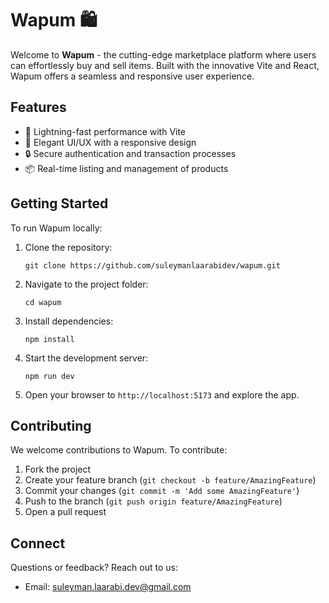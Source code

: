 # Wapum 🛍️

Welcome to **Wapum** - the cutting-edge marketplace platform where users can effortlessly buy and sell items. Built with the innovative Vite and React, Wapum offers a seamless and responsive user experience.

## Features

- 🚀 Lightning-fast performance with Vite
- 🎨 Elegant UI/UX with a responsive design
- 🔒 Secure authentication and transaction processes
- 📦 Real-time listing and management of products

## Getting Started

To run Wapum locally:

1. Clone the repository:
   ```
   git clone https://github.com/suleymanlaarabidev/wapum.git
   ```
2. Navigate to the project folder:
   ```
   cd wapum
   ```
3. Install dependencies:
   ```
   npm install
   ```
4. Start the development server:
   ```
   npm run dev
   ```
5. Open your browser to `http://localhost:5173` and explore the app.

## Contributing

We welcome contributions to Wapum. To contribute:

1. Fork the project
2. Create your feature branch (`git checkout -b feature/AmazingFeature`)
3. Commit your changes (`git commit -m 'Add some AmazingFeature'`)
4. Push to the branch (`git push origin feature/AmazingFeature`)
5. Open a pull request

## Connect

Questions or feedback? Reach out to us:

- Email: suleyman.laarabi.dev@gmail.com
